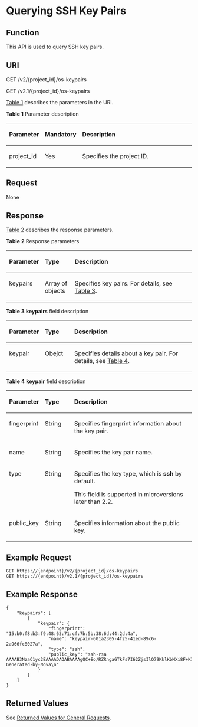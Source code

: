 # Querying SSH Key Pairs<a name="EN-US_TOPIC_0020212676"></a>

## Function<a name="section66325402"></a>

This API is used to query SSH key pairs.

## URI<a name="section60057706"></a>

GET /v2/\{project\_id\}/os-keypairs

GET /v2.1/\{project\_id\}/os-keypairs

[Table 1](#table38623499)  describes the parameters in the URI.

**Table  1**  Parameter description

<a name="table38623499"></a>
<table><thead align="left"><tr id="row59671974"><th class="cellrowborder" valign="top" width="16.79%" id="mcps1.2.4.1.1"><p id="p5187119"><a name="p5187119"></a><a name="p5187119"></a>Parameter</p>
</th>
<th class="cellrowborder" valign="top" width="17.169999999999998%" id="mcps1.2.4.1.2"><p id="p17503500"><a name="p17503500"></a><a name="p17503500"></a>Mandatory</p>
</th>
<th class="cellrowborder" valign="top" width="66.03999999999999%" id="mcps1.2.4.1.3"><p id="p8497414"><a name="p8497414"></a><a name="p8497414"></a>Description</p>
</th>
</tr>
</thead>
<tbody><tr id="row53887795"><td class="cellrowborder" valign="top" width="16.79%" headers="mcps1.2.4.1.1 "><p id="p2835298"><a name="p2835298"></a><a name="p2835298"></a>project_id</p>
</td>
<td class="cellrowborder" valign="top" width="17.169999999999998%" headers="mcps1.2.4.1.2 "><p id="p28332581"><a name="p28332581"></a><a name="p28332581"></a>Yes</p>
</td>
<td class="cellrowborder" valign="top" width="66.03999999999999%" headers="mcps1.2.4.1.3 "><p id="p37593705"><a name="p37593705"></a><a name="p37593705"></a>Specifies the project ID.</p>
</td>
</tr>
</tbody>
</table>

## Request<a name="section3648444"></a>

None

## Response<a name="section32836002"></a>

[Table 2](#table46959463)  describes the response parameters.

**Table  2**  Response parameters

<a name="table46959463"></a>
<table><thead align="left"><tr id="row9766180"><th class="cellrowborder" valign="top" width="16.79%" id="mcps1.2.4.1.1"><p id="p52863116"><a name="p52863116"></a><a name="p52863116"></a>Parameter</p>
</th>
<th class="cellrowborder" valign="top" width="16.23%" id="mcps1.2.4.1.2"><p id="p16299242"><a name="p16299242"></a><a name="p16299242"></a>Type</p>
</th>
<th class="cellrowborder" valign="top" width="66.97999999999999%" id="mcps1.2.4.1.3"><p id="p45170224"><a name="p45170224"></a><a name="p45170224"></a>Description</p>
</th>
</tr>
</thead>
<tbody><tr id="row34909498"><td class="cellrowborder" valign="top" width="16.79%" headers="mcps1.2.4.1.1 "><p id="p9097072"><a name="p9097072"></a><a name="p9097072"></a>keypairs</p>
</td>
<td class="cellrowborder" valign="top" width="16.23%" headers="mcps1.2.4.1.2 "><p id="p26115459"><a name="p26115459"></a><a name="p26115459"></a>Array of objects</p>
</td>
<td class="cellrowborder" valign="top" width="66.97999999999999%" headers="mcps1.2.4.1.3 "><p id="p46361647"><a name="p46361647"></a><a name="p46361647"></a>Specifies key pairs. For details, see <a href="#table41882197">Table 3</a>.</p>
</td>
</tr>
</tbody>
</table>

**Table  3** **keypairs**  field description

<a name="table41882197"></a>
<table><thead align="left"><tr id="row19241577"><th class="cellrowborder" valign="top" width="16.79%" id="mcps1.2.4.1.1"><p id="p564410811336"><a name="p564410811336"></a><a name="p564410811336"></a>Parameter</p>
</th>
<th class="cellrowborder" valign="top" width="16.05%" id="mcps1.2.4.1.2"><p id="p2064412853319"><a name="p2064412853319"></a><a name="p2064412853319"></a>Type</p>
</th>
<th class="cellrowborder" valign="top" width="67.16%" id="mcps1.2.4.1.3"><p id="p166444810334"><a name="p166444810334"></a><a name="p166444810334"></a>Description</p>
</th>
</tr>
</thead>
<tbody><tr id="row34772456"><td class="cellrowborder" valign="top" width="16.79%" headers="mcps1.2.4.1.1 "><p id="p65105571"><a name="p65105571"></a><a name="p65105571"></a>keypair</p>
</td>
<td class="cellrowborder" valign="top" width="16.05%" headers="mcps1.2.4.1.2 "><p id="p9736186"><a name="p9736186"></a><a name="p9736186"></a>Obejct</p>
</td>
<td class="cellrowborder" valign="top" width="67.16%" headers="mcps1.2.4.1.3 "><p id="p51249570"><a name="p51249570"></a><a name="p51249570"></a>Specifies details about a key pair. For details, see <a href="#table48408329">Table 4</a>.</p>
</td>
</tr>
</tbody>
</table>

**Table  4** **keypair**  field description

<a name="table48408329"></a>
<table><thead align="left"><tr id="row27259828"><th class="cellrowborder" valign="top" width="16.78%" id="mcps1.2.4.1.1"><p id="p956121163317"><a name="p956121163317"></a><a name="p956121163317"></a>Parameter</p>
</th>
<th class="cellrowborder" valign="top" width="16.04%" id="mcps1.2.4.1.2"><p id="p656110113337"><a name="p656110113337"></a><a name="p656110113337"></a>Type</p>
</th>
<th class="cellrowborder" valign="top" width="67.17999999999999%" id="mcps1.2.4.1.3"><p id="p1256131103312"><a name="p1256131103312"></a><a name="p1256131103312"></a>Description</p>
</th>
</tr>
</thead>
<tbody><tr id="row37982174"><td class="cellrowborder" valign="top" width="16.78%" headers="mcps1.2.4.1.1 "><p id="p56657239"><a name="p56657239"></a><a name="p56657239"></a>fingerprint</p>
</td>
<td class="cellrowborder" valign="top" width="16.04%" headers="mcps1.2.4.1.2 "><p id="p12150471"><a name="p12150471"></a><a name="p12150471"></a>String</p>
</td>
<td class="cellrowborder" valign="top" width="67.17999999999999%" headers="mcps1.2.4.1.3 "><p id="p66432381"><a name="p66432381"></a><a name="p66432381"></a>Specifies fingerprint information about the key pair.</p>
</td>
</tr>
<tr id="row61020521"><td class="cellrowborder" valign="top" width="16.78%" headers="mcps1.2.4.1.1 "><p id="p43715136"><a name="p43715136"></a><a name="p43715136"></a>name</p>
</td>
<td class="cellrowborder" valign="top" width="16.04%" headers="mcps1.2.4.1.2 "><p id="p58836357"><a name="p58836357"></a><a name="p58836357"></a>String</p>
</td>
<td class="cellrowborder" valign="top" width="67.17999999999999%" headers="mcps1.2.4.1.3 "><p id="p9140568"><a name="p9140568"></a><a name="p9140568"></a>Specifies the key pair name.</p>
</td>
</tr>
<tr id="row199744112018"><td class="cellrowborder" valign="top" width="16.78%" headers="mcps1.2.4.1.1 "><p id="p199751011803"><a name="p199751011803"></a><a name="p199751011803"></a>type</p>
</td>
<td class="cellrowborder" valign="top" width="16.04%" headers="mcps1.2.4.1.2 "><p id="p139751111204"><a name="p139751111204"></a><a name="p139751111204"></a>String</p>
</td>
<td class="cellrowborder" valign="top" width="67.17999999999999%" headers="mcps1.2.4.1.3 "><p id="p1097512112013"><a name="p1097512112013"></a><a name="p1097512112013"></a>Specifies the key type, which is <strong id="b84235270619443"><a name="b84235270619443"></a><a name="b84235270619443"></a>ssh</strong> by default.</p>
<p id="p144811212011"><a name="p144811212011"></a><a name="p144811212011"></a>This field is supported in microversions later than 2.2.</p>
</td>
</tr>
<tr id="row15156252"><td class="cellrowborder" valign="top" width="16.78%" headers="mcps1.2.4.1.1 "><p id="p19696890"><a name="p19696890"></a><a name="p19696890"></a>public_key</p>
</td>
<td class="cellrowborder" valign="top" width="16.04%" headers="mcps1.2.4.1.2 "><p id="p46735588"><a name="p46735588"></a><a name="p46735588"></a>String</p>
</td>
<td class="cellrowborder" valign="top" width="67.17999999999999%" headers="mcps1.2.4.1.3 "><p id="p46049856"><a name="p46049856"></a><a name="p46049856"></a>Specifies information about the public key.</p>
</td>
</tr>
</tbody>
</table>

## Example Request<a name="section13755153085015"></a>

```
GET https://{endpoint}/v2/{project_id}/os-keypairs
GET https://{endpoint}/v2.1/{project_id}/os-keypairs
```

## Example Response<a name="section4713102134415"></a>

```
{
    "keypairs": [
        {
            "keypair": {
                "fingerprint": "15:b0:f8:b3:f9:48:63:71:cf:7b:5b:38:6d:44:2d:4a",
                "name": "keypair-601a2305-4f25-41ed-89c6-2a966fc8027a",
                "type": "ssh",
                "public_key": "ssh-rsa AAAAB3NzaC1yc2EAAAADAQABAAAAgQC+Eo/RZRngaGTkFs7I62ZjsIlO79KklKbMXi8F+KITD4bVQHHn+kV+4gRgkgCRbdoDqoGfpaDFs877DYX9n4z6FrAIZ4PES8TNKhatifpn9NdQYWA+IkU8CuvlEKGuFpKRi/k7JLos/gHi2hy7QUwgtRvcefvD/vgQZOVw/mGR9Q== Generated-by-Nova\n"
            }
        }
    ]
}
```

## Returned Values<a name="section27088563"></a>

See  [Returned Values for General Requests](returned-values-for-general-requests.md).

